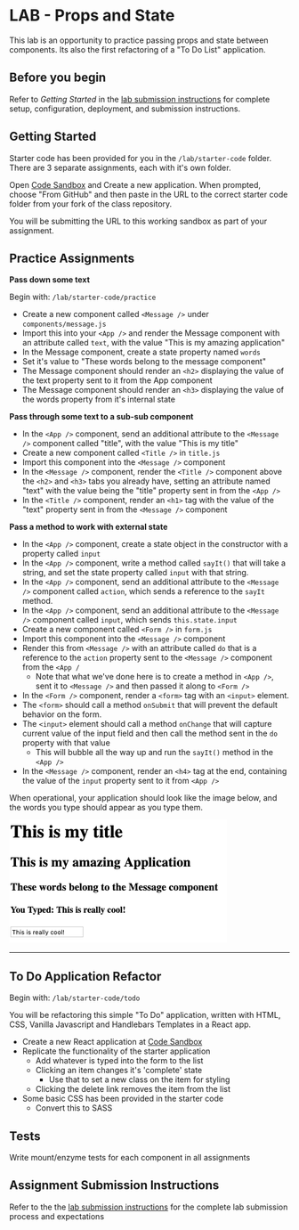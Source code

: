 # LAB - Props and State

This lab is an opportunity to practice passing props and state between components. Its also the first refactoring of a "To Do List" application.

## Before you begin
Refer to *Getting Started*  in the [lab submission instructions](../../../reference/submission-instructions/labs/README.md) for complete setup, configuration, deployment, and submission instructions.
## Getting Started

Starter code has been provided for you in the `/lab/starter-code` folder. There are 3 separate assignments, each with it's own folder.

Open [Code Sandbox](http://codesandbox.io) and Create a new application. When prompted, choose "From GitHub" and then paste in the URL to the correct starter code folder from your fork of the class repository.

You will be submitting the URL to this working sandbox as part of your assignment.

## Practice Assignments

**Pass down some text**

Begin with: `/lab/starter-code/practice`

* Create a new component called `<Message />` under `components/message.js`
* Import this into your `<App />` and render the Message component with an attribute called `text`, with the value "This is my amazing application"
* In the Message component, create a state property named `words`
* Set it's value to "These words belong to the message component"
* The Message component should render an `<h2>` displaying the value of the text property sent to it from the App component
* The Message component should render an `<h3>` displaying the value of the words property from it's internal state

**Pass through some text to a sub-sub component**

* In the `<App />` component, send an additional attribute to the `<Message />` component called "title", with the value "This is my title"
* Create a new component called `<Title />` in `title.js`
* Import this component into the `<Message />` component
* In the `<Message />` component, render the `<Title />` component above the `<h2>` and `<h3>` tabs you already have, setting an attribute named "text" with the value being the "title" property sent in from the `<App />`
* In the `<Title />` component, render an `<h1>` tag with the value of the "text" property sent in from the `<Message />` component

**Pass a method to work with external state**

* In the `<App />` component, create a state object in the constructor with a property called `input`
* In the `<App />` component, write a method called `sayIt()` that will take a string, and set the state property called `input` with that string.
* In the `<App />` component, send an additional attribute to the `<Message />` component called `action`, which sends a reference to the `sayIt` method.
* In the `<App />` component, send an additional attribute to the `<Message />` component called `input`, which sends `this.state.input`
* Create a new component called `<Form />` in `form.js`
* Import this component into the `<Message />` component
* Render this from `<Message />` with an attribute called `do` that is a reference to the `action` property sent to the `<Message />` component from the `<App /`
  * Note that what we've done here is to create a method in `<App />`, sent it to `<Message />` and then passed it along to `<Form />`
* In the `<Form />` component, render a `<form>` tag with an `<input>` element.
* The `<form>` should call a method `onSubmit` that will prevent the default behavior on the form.
* The `<input>` element should call a method `onChange` that will capture current value of the input field and then call the method sent in the `do` property with that value
  * This will bubble all the way up and run the `sayIt()` method in the `<App />`
* In the `<Message />` component, render an `<h4>` tag at the end, containing the value of the `input` property sent to it from `<App />`

When operational, your application should look like the image below, and the words you type should appear as you type them.

![Screen Shot](./lab28-practice.png)

---

## To Do Application Refactor

Begin with: `/lab/starter-code/todo`

You will be refactoring this simple "To Do" application, written with HTML, CSS, Vanilla Javascript and Handlebars Templates in a React app.

* Create a new React application at [Code Sandbox](http://codesandbox.io)
* Replicate the functionality of the starter application
  * Add whatever is typed into the form to the list
  * Clicking an item changes it's 'complete' state
    * Use that to set a new class on the item for styling
  * Clicking the delete link removes the item from the list
* Some basic CSS has been provided in the starter code
  * Convert this to SASS

## Tests

Write mount/enzyme tests for each component in all assignments

## Assignment Submission Instructions
Refer to the the [lab submission instructions](../../../reference/submission-instructions/labs/README.md) for the complete lab submission process and expectations
